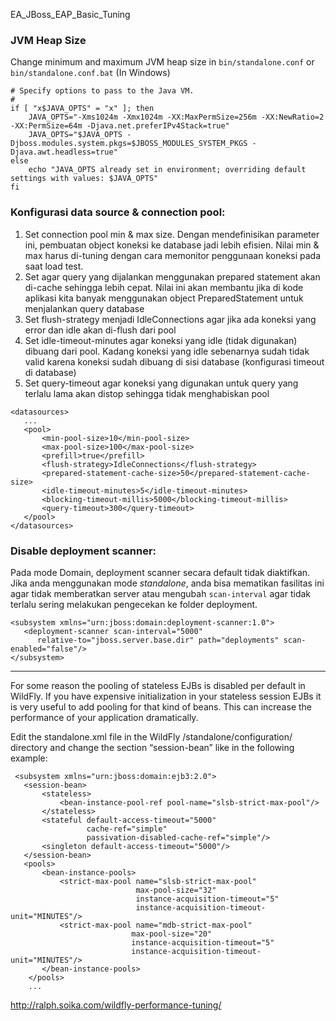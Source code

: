 EA_JBoss_EAP_Basic_Tuning

### JVM Heap Size

Change minimum and maximum JVM heap size in `bin/standalone.conf` or `bin/standalone.conf.bat` (In Windows)

```
# Specify options to pass to the Java VM.
#
if [ "x$JAVA_OPTS" = "x" ]; then
	JAVA_OPTS="-Xms1024m -Xmx1024m -XX:MaxPermSize=256m -XX:NewRatio=2 -XX:PermSize=64m -Djava.net.preferIPv4Stack=true"
 	JAVA_OPTS="$JAVA_OPTS -Djboss.modules.system.pkgs=$JBOSS_MODULES_SYSTEM_PKGS -Djava.awt.headless=true"
else
 	echo "JAVA_OPTS already set in environment; overriding default settings with values: $JAVA_OPTS"
fi
```


### Konfigurasi data source & connection pool:

1. Set connection pool min & max size. Dengan mendefinisikan parameter ini, pembuatan object koneksi ke database jadi lebih efisien.
   Nilai min & max harus di-tuning dengan cara memonitor penggunaan koneksi pada saat load test.
2. Set agar query yang dijalankan menggunakan prepared statement akan di-cache sehingga lebih cepat.
   Nilai ini akan membantu jika di kode aplikasi kita banyak menggunakan object PreparedStatement untuk menjalankan query database
3. Set flush-strategy menjadi IdleConnections agar jika ada koneksi yang error dan idle akan di-flush dari pool
4. Set idle-timeout-minutes agar koneksi yang idle (tidak digunakan) dibuang dari pool. 
   Kadang koneksi yang idle sebenarnya sudah tidak valid karena koneksi sudah dibuang di sisi database (konfigurasi timeout di database)
5. Set query-timeout agar koneksi yang digunakan untuk query yang terlalu lama akan distop sehingga tidak menghabiskan pool

 ```
 <datasources>
 	...
    <pool>
        <min-pool-size>10</min-pool-size>
        <max-pool-size>100</max-pool-size>
        <prefill>true</prefill>
        <flush-strategy>IdleConnections</flush-strategy>
        <prepared-statement-cache-size>50</prepared-statement-cache-size>
        <idle-timeout-minutes>5</idle-timeout-minutes>
        <blocking-timeout-millis>5000</blocking-timeout-millis>
    	<query-timeout>300</query-timeout>
    </pool>
 </datasources>
```

### Disable deployment scanner:

Pada mode Domain, deployment scanner secara default tidak diaktifkan. Jika anda menggunakan mode *standalone*, anda bisa mematikan fasilitas ini agar tidak memberatkan server atau mengubah `scan-interval` agar tidak terlalu sering melakukan pengecekan ke folder deployment.

```
<subsystem xmlns="urn:jboss:domain:deployment-scanner:1.0">
   <deployment-scanner scan-interval="5000"
      relative-to="jboss.server.base.dir" path="deployments" scan-enabled="false"/>
</subsystem>
```

----

For some reason the pooling of stateless EJBs is disabled per default in WildFly. If you have  expensive initialization in your stateless session EJBs it is very useful to add pooling for that kind of beans. This can increase the performance of your application dramatically.

Edit the standalone.xml file in the WildFly /standalone/configuration/ directory and change the section “session-bean” like in the following example:

```
 <subsystem xmlns="urn:jboss:domain:ejb3:2.0">
   <session-bean>
       <stateless>
           <bean-instance-pool-ref pool-name="slsb-strict-max-pool"/>
       </stateless>
       <stateful default-access-timeout="5000" 
                 cache-ref="simple" 
                 passivation-disabled-cache-ref="simple"/>
       <singleton default-access-timeout="5000"/>
   </session-bean>
   <pools>
       <bean-instance-pools>
           <strict-max-pool name="slsb-strict-max-pool" 
                            max-pool-size="32" 
                            instance-acquisition-timeout="5" 
                            instance-acquisition-timeout-unit="MINUTES"/>
           <strict-max-pool name="mdb-strict-max-pool" 
				           max-pool-size="20" 
				           instance-acquisition-timeout="5" 
				           instance-acquisition-timeout-unit="MINUTES"/>
       </bean-instance-pools>
    </pools>
    ...
```


http://ralph.soika.com/wildfly-performance-tuning/
